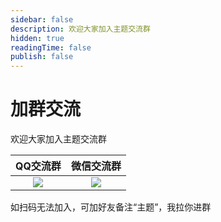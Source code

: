 ```yaml
---
sidebar: false
description: 欢迎大家加入主题交流群
hidden: true
readingTime: false
publish: false
---
```

# 加群交流

欢迎大家加入主题交流群

|                                QQ交流群                                 |                               微信交流群                                |
| :---------------------------------------------------------------------: | :---------------------------------------------------------------------: |
| ![](https://img.cdn.sugarat.top/mdImg/MTY5NTA0NTAzMjAzMQ==695045032031) | ![](https://sugarat.s3.bitiful.net/qrcode/wechat/theme/group.jpg) |

如扫码无法加入，可加好友备注“主题”，我拉你进群
